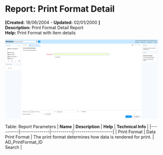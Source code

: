 # Report: Print Format Detail

**[Created:** 18/06/2004 - **Updated:** 02/01/2000 **]**  
**Description:** Print Format Detail Report  
**Help:** Print Format with Item details  

![](/img/docs/manual/PrintFormatDetail-Report_iDempiere_v12.0.0.png)

Table: Report Parameters
| **Name** | **Description** | **Help** | **Technical Info** |
|----------|---------------|-----------|--------------------|
| Print Format | Data Print Format | The print format determines how data is rendered for print. | AD_PrintFormat_ID<br/>Search | 


